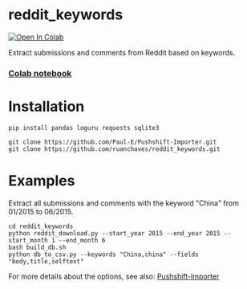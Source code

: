 # reddit_keywords

[![Open In Colab](https://colab.research.google.com/assets/colab-badge.svg)](https://colab.research.google.com/github/ruanchaves/reddit_keywords/blob/master/reddit.ipynb) 

Extract submissions and comments from Reddit based on keywords. 

<h3> <a href="https://colab.research.google.com/github/ruanchaves/reddit_keywords/blob/master/reddit.ipynb"> Colab notebook </a> </h3>

# Installation

```
pip install pandas loguru requests sqlite3

git clone https://github.com/Paul-E/Pushshift-Importer.git
git clone https://github.com/ruanchaves/reddit_keywords.git

```

# Examples

Extract all submissions and comments with the keyword "China" from 01/2015 to 06/2015.

```
cd reddit_keywords
python reddit_download.py --start_year 2015 --end_year 2015 --start_month 1 --end_month 6
bash build_db.sh
python db_to_csv.py --keywords "China,china" --fields "body,title,selftext"
```

For more details about the options, see also: [Pushshift-Importer](https://github.com/Paul-E/Pushshift-Importer)